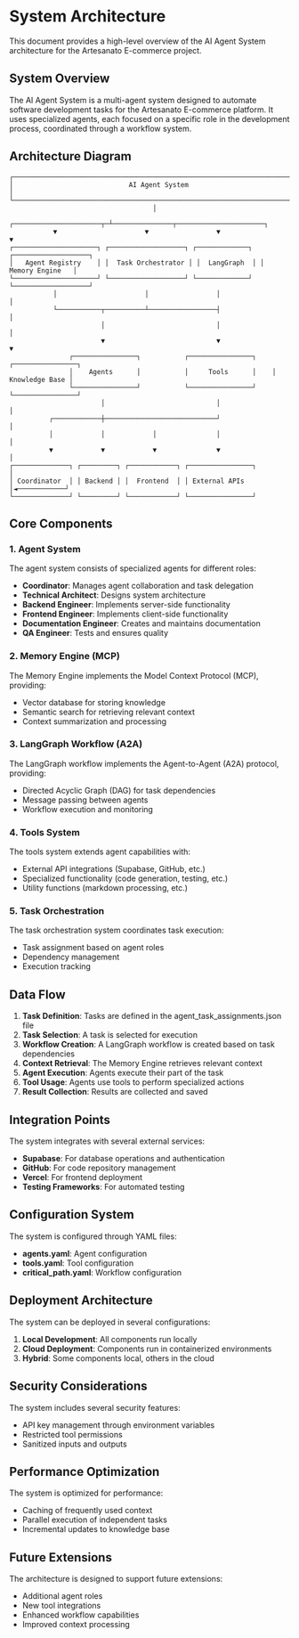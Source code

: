# System Architecture

This document provides a high-level overview of the AI Agent System architecture for the Artesanato E-commerce project.

## System Overview

The AI Agent System is a multi-agent system designed to automate software development tasks for the Artesanato E-commerce platform. It uses specialized agents, each focused on a specific role in the development process, coordinated through a workflow system.

## Architecture Diagram

```
┌─────────────────────────────────────────────────────────────────────────┐
│                             AI Agent System                             │
└─────────────────────────────────────────────────────────────────────────┘
                                    │
           ┌──────────────────────┬─┴───────────────┬──────────────────────┐
           ▼                      ▼                 ▼                      ▼
┌─────────────────────┐ ┌───────────────────┐ ┌─────────────┐ ┌───────────────────┐
│   Agent Registry    │ │  Task Orchestrator │ │  LangGraph  │ │   Memory Engine   │
└─────────────────────┘ └───────────────────┘ └─────────────┘ └───────────────────┘
           │                      │                 │                      │
           └───────────┬──────────┴─────────────────┤                      │
                       │                            │                      │
                       ▼                            ▼                      ▼
               ┌────────────────┐           ┌────────────────┐    ┌────────────────┐
               │    Agents      │           │     Tools      │    │ Knowledge Base │
               └────────────────┘           └────────────────┘    └────────────────┘
                       │                            │                      │
          ┌────────────┼────────────────────────────┘                      │
          │            │            │               │                      │
          ▼            ▼            ▼               ▼                      │
┌──────────────┐ ┌─────────┐ ┌────────────┐ ┌────────────────┐             │
│ Coordinator  │ │ Backend │ │  Frontend  │ │ External APIs  │◄────────────┘
└──────────────┘ └─────────┘ └────────────┘ └────────────────┘
```

## Core Components

### 1. Agent System

The agent system consists of specialized agents for different roles:

- **Coordinator**: Manages agent collaboration and task delegation
- **Technical Architect**: Designs system architecture
- **Backend Engineer**: Implements server-side functionality
- **Frontend Engineer**: Implements client-side functionality
- **Documentation Engineer**: Creates and maintains documentation
- **QA Engineer**: Tests and ensures quality

### 2. Memory Engine (MCP)

The Memory Engine implements the Model Context Protocol (MCP), providing:

- Vector database for storing knowledge
- Semantic search for retrieving relevant context
- Context summarization and processing

### 3. LangGraph Workflow (A2A)

The LangGraph workflow implements the Agent-to-Agent (A2A) protocol, providing:

- Directed Acyclic Graph (DAG) for task dependencies
- Message passing between agents
- Workflow execution and monitoring

### 4. Tools System

The tools system extends agent capabilities with:

- External API integrations (Supabase, GitHub, etc.)
- Specialized functionality (code generation, testing, etc.)
- Utility functions (markdown processing, etc.)

### 5. Task Orchestration

The task orchestration system coordinates task execution:

- Task assignment based on agent roles
- Dependency management
- Execution tracking

## Data Flow

1. **Task Definition**: Tasks are defined in the agent_task_assignments.json file
2. **Task Selection**: A task is selected for execution
3. **Workflow Creation**: A LangGraph workflow is created based on task dependencies
4. **Context Retrieval**: The Memory Engine retrieves relevant context
5. **Agent Execution**: Agents execute their part of the task
6. **Tool Usage**: Agents use tools to perform specialized actions
7. **Result Collection**: Results are collected and saved

## Integration Points

The system integrates with several external services:

- **Supabase**: For database operations and authentication
- **GitHub**: For code repository management
- **Vercel**: For frontend deployment
- **Testing Frameworks**: For automated testing

## Configuration System

The system is configured through YAML files:

- **agents.yaml**: Agent configuration
- **tools.yaml**: Tool configuration
- **critical_path.yaml**: Workflow configuration

## Deployment Architecture

The system can be deployed in several configurations:

1. **Local Development**: All components run locally
2. **Cloud Deployment**: Components run in containerized environments
3. **Hybrid**: Some components local, others in the cloud

## Security Considerations

The system includes several security features:

- API key management through environment variables
- Restricted tool permissions
- Sanitized inputs and outputs

## Performance Optimization

The system is optimized for performance:

- Caching of frequently used context
- Parallel execution of independent tasks
- Incremental updates to knowledge base

## Future Extensions

The architecture is designed to support future extensions:

- Additional agent roles
- New tool integrations
- Enhanced workflow capabilities
- Improved context processing